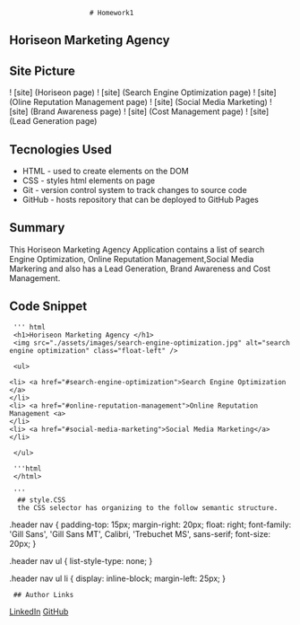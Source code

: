                         # Homework1

## Horiseon Marketing Agency
 
 ## Site Picture
 ! [site] (Horiseon page)
 ! [site] (Search Engine Optimization page)
 ! [site] (Oline Reputation Management page)
 ! [site] (Social Media Marketing)
 ! [site] (Brand Awareness page)
 ! [site] (Cost Management page)
 ! [site] (Lead Generation page)

 ## Tecnologies Used
 - HTML - used to create elements on the DOM
 - CSS - styles html elements on page
 - Git - version control system to track changes to source code
 - GitHub - hosts repository that can be deployed to GitHub Pages

  ## Summary
    
  This  Horiseon Marketing Agency Application contains a list of search Engine Optimization, Online Reputation Management,Social Media Markering and also has a Lead Generation, Brand Awareness and Cost Management.
  

  ## Code Snippet
     ''' html
     <h1>Horiseon Marketing Agency </h1>
     <img src="./assets/images/search-engine-optimization.jpg" alt="search engine optimization" class="float-left" />

     <ul>

    <li> <a href="#search-engine-optimization">Search Engine Optimization </a>
    </li>
    <li> <a href="#online-reputation-management">Online Reputation Management <a>
    </li>
    <li> <a href="#social-media-marketing">Social Media Marketing</a>
    </li>

     </ul>

     '''html
     </html>
     
     '''
      ## style.CSS
      the CSS selector has organizing to the follow semantic structure.


.header nav {
    padding-top: 15px;
    margin-right: 20px;
    float: right;
    font-family: 'Gill Sans', 'Gill Sans MT', Calibri, 'Trebuchet MS', sans-serif;
    font-size: 20px;
}

.header nav ul {
    list-style-type: none;
}

.header nav ul li {
    display: inline-block;
    margin-left: 25px;
}


     ## Author Links
      
[LinkedIn](https://www.linkedin.com/in/abuye-mamuye-5a49921b0/)
[GitHub](https://github.com/AbuyeM1)
